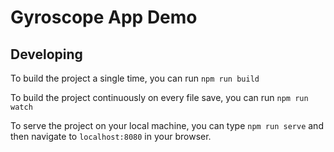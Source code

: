 # Gyroscope App Demo

## Developing

To build the project a single time, you can run `npm run build`

To build the project continuously on every file save, you can run `npm run watch`

To serve the project on your local machine, you can type `npm run serve` and then navigate to `localhost:8080` in your browser.